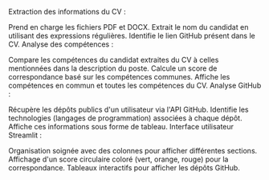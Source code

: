 Extraction des informations du CV :

Prend en charge les fichiers PDF et DOCX.
Extrait le nom du candidat en utilisant des expressions régulières.
Identifie le lien GitHub présent dans le CV.
Analyse des compétences :

Compare les compétences du candidat extraites du CV à celles mentionnées dans la description du poste.
Calcule un score de correspondance basé sur les compétences communes.
Affiche les compétences en commun et toutes les compétences du CV.
Analyse GitHub :

Récupère les dépôts publics d'un utilisateur via l'API GitHub.
Identifie les technologies (langages de programmation) associées à chaque dépôt.
Affiche ces informations sous forme de tableau.
Interface utilisateur Streamlit :

Organisation soignée avec des colonnes pour afficher différentes sections.
Affichage d'un score circulaire coloré (vert, orange, rouge) pour la correspondance.
Tableaux interactifs pour afficher les dépôts GitHub.
